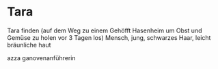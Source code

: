 # Tara

Tara finden (auf dem Weg zu einem Gehöfft Hasenheim um Obst und Gemüse zu holen vor 3 Tagen los)
Mensch, jung, schwarzes Haar, leicht bräunliche haut

azza ganovenanführerin
